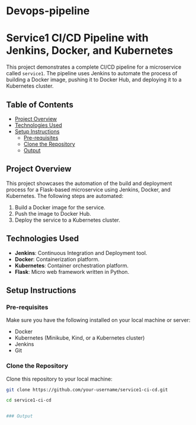 # Devops-pipeline

# Service1 CI/CD Pipeline with Jenkins, Docker, and Kubernetes
This project demonstrates a complete CI/CD pipeline for a microservice called `service1`. The pipeline uses Jenkins to automate the process of building a Docker image, pushing it to Docker Hub, and deploying it to a Kubernetes cluster.

## Table of Contents

- [Project Overview](#project-overview)
- [Technologies Used](#technologies-used)
- [Setup Instructions](#setup-instructions)
  - [Pre-requisites](#pre-requisites)
  - [Clone the Repository](#clone-the-repository)
  - [Output](#Output-Review)

## Project Overview

This project showcases the automation of the build and deployment process for a Flask-based microservice using Jenkins, Docker, and Kubernetes. The following steps are automated:
1. Build a Docker image for the service.
2. Push the image to Docker Hub.
3. Deploy the service to a Kubernetes cluster.

## Technologies Used

- **Jenkins**: Continuous Integration and Deployment tool.
- **Docker**: Containerization platform.
- **Kubernetes**: Container orchestration platform.
- **Flask**: Micro web framework written in Python.

## Setup Instructions

### Pre-requisites

Make sure you have the following installed on your local machine or server:
- Docker
- Kubernetes (Minikube, Kind, or a Kubernetes cluster)
- Jenkins
- Git

### Clone the Repository

Clone this repository to your local machine:
```bash
git clone https://github.com/your-username/service1-ci-cd.git

cd service1-ci-cd


### Output


